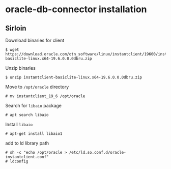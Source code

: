 # oracle-db-connector installation

## Sirloin

Download binaries for client
```shell
$ wget https://download.oracle.com/otn_software/linux/instantclient/19600/instantclient-basiclite-linux.x64-19.6.0.0.0dbru.zip
```

Unzip binaries
```shell
$ unzip instantclient-basiclite-linux.x64-19.6.0.0.0dbru.zip
```

Move to `/opt/oracle` directory
```shell
# mv instantclient_19_6 /opt/oracle
```

Search for `libaio` package
```shell
# apt search libaio
```

Install `libaio`
```shell
# apt-get install libaio1
```

add to ld library path
```
# sh -c "echo /opt/oracle > /etc/ld.so.conf.d/oracle-instantclient.conf"
# ldconfig
```
